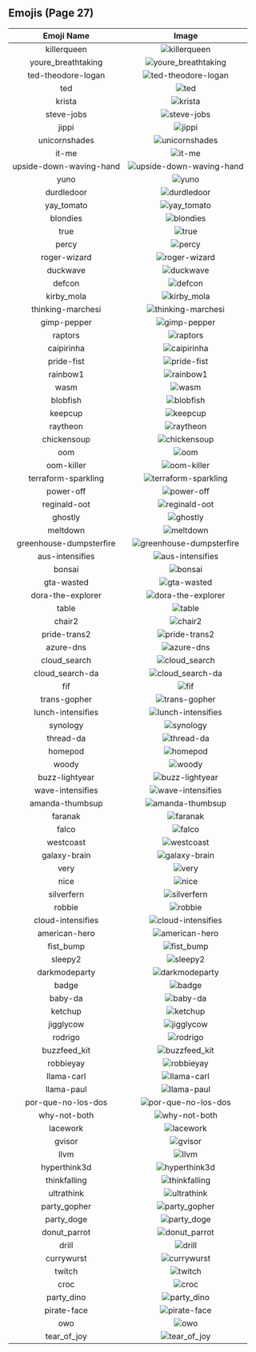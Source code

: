 
  ## Emojis (Page 27)
  |Emoji Name|Image|
  | :-: | :-: |
  |killerqueen| ![killerqueen](/output/killerqueen.png)|
  |youre_breathtaking| ![youre_breathtaking](/output/youre_breathtaking.png)|
  |ted-theodore-logan| ![ted-theodore-logan](/output/ted-theodore-logan.png)|
  |ted| ![ted](/output/ted)|
  |krista| ![krista](/output/krista)|
  |steve-jobs| ![steve-jobs](/output/steve-jobs.jpg)|
  |jippi| ![jippi](/output/jippi.jpg)|
  |unicornshades| ![unicornshades](/output/unicornshades.png)|
  |it-me| ![it-me](/output/it-me.gif)|
  |upside-down-waving-hand| ![upside-down-waving-hand](/output/upside-down-waving-hand.png)|
  |yuno| ![yuno](/output/yuno.png)|
  |durdledoor| ![durdledoor](/output/durdledoor.jpg)|
  |yay_tomato| ![yay_tomato](/output/yay_tomato.gif)|
  |blondies| ![blondies](/output/blondies)|
  |true| ![true](/output/true.png)|
  |percy| ![percy](/output/percy.png)|
  |roger-wizard| ![roger-wizard](/output/roger-wizard.png)|
  |duckwave| ![duckwave](/output/duckwave.gif)|
  |defcon| ![defcon](/output/defcon.png)|
  |kirby_mola| ![kirby_mola](/output/kirby_mola.png)|
  |thinking-marchesi| ![thinking-marchesi](/output/thinking-marchesi.png)|
  |gimp-pepper| ![gimp-pepper](/output/gimp-pepper.png)|
  |raptors| ![raptors](/output/raptors.png)|
  |caipirinha| ![caipirinha](/output/caipirinha.png)|
  |pride-fist| ![pride-fist](/output/pride-fist.png)|
  |rainbow1| ![rainbow1](/output/rainbow1.png)|
  |wasm| ![wasm](/output/wasm.png)|
  |blobfish| ![blobfish](/output/blobfish.png)|
  |keepcup| ![keepcup](/output/keepcup.png)|
  |raytheon| ![raytheon](/output/raytheon.jpg)|
  |chickensoup| ![chickensoup](/output/chickensoup.jpg)|
  |oom| ![oom](/output/oom)|
  |oom-killer| ![oom-killer](/output/oom-killer)|
  |terraform-sparkling| ![terraform-sparkling](/output/terraform-sparkling.gif)|
  |power-off| ![power-off](/output/power-off.png)|
  |reginald-oot| ![reginald-oot](/output/reginald-oot.jpg)|
  |ghostly| ![ghostly](/output/ghostly.png)|
  |meltdown| ![meltdown](/output/meltdown.png)|
  |greenhouse-dumpsterfire| ![greenhouse-dumpsterfire](/output/greenhouse-dumpsterfire.gif)|
  |aus-intensifies| ![aus-intensifies](/output/aus-intensifies.gif)|
  |bonsai| ![bonsai](/output/bonsai.png)|
  |gta-wasted| ![gta-wasted](/output/gta-wasted.png)|
  |dora-the-explorer| ![dora-the-explorer](/output/dora-the-explorer.png)|
  |table| ![table](/output/table.png)|
  |chair2| ![chair2](/output/chair2.png)|
  |pride-trans2| ![pride-trans2](/output/pride-trans2.png)|
  |azure-dns| ![azure-dns](/output/azure-dns.png)|
  |cloud_search| ![cloud_search](/output/cloud_search.png)|
  |cloud_search-da| ![cloud_search-da](/output/cloud_search-da.png)|
  |fif| ![fif](/output/fif.png)|
  |trans-gopher| ![trans-gopher](/output/trans-gopher.png)|
  |lunch-intensifies| ![lunch-intensifies](/output/lunch-intensifies.gif)|
  |synology| ![synology](/output/synology.png)|
  |thread-da| ![thread-da](/output/thread-da.png)|
  |homepod| ![homepod](/output/homepod.png)|
  |woody| ![woody](/output/woody.png)|
  |buzz-lightyear| ![buzz-lightyear](/output/buzz-lightyear.png)|
  |wave-intensifies| ![wave-intensifies](/output/wave-intensifies.gif)|
  |amanda-thumbsup| ![amanda-thumbsup](/output/amanda-thumbsup.gif)|
  |faranak| ![faranak](/output/faranak.gif)|
  |falco| ![falco](/output/falco.png)|
  |westcoast| ![westcoast](/output/westcoast.jpg)|
  |galaxy-brain| ![galaxy-brain](/output/galaxy-brain.png)|
  |very| ![very](/output/very.png)|
  |nice| ![nice](/output/nice)|
  |silverfern| ![silverfern](/output/silverfern.png)|
  |robbie| ![robbie](/output/robbie.png)|
  |cloud-intensifies| ![cloud-intensifies](/output/cloud-intensifies.gif)|
  |american-hero| ![american-hero](/output/american-hero.jpg)|
  |fist_bump| ![fist_bump](/output/fist_bump.gif)|
  |sleepy2| ![sleepy2](/output/sleepy2.png)|
  |darkmodeparty| ![darkmodeparty](/output/darkmodeparty.gif)|
  |badge| ![badge](/output/badge.png)|
  |baby-da| ![baby-da](/output/baby-da.png)|
  |ketchup| ![ketchup](/output/ketchup.png)|
  |jigglycow| ![jigglycow](/output/jigglycow.gif)|
  |rodrigo| ![rodrigo](/output/rodrigo.png)|
  |buzzfeed_kit| ![buzzfeed_kit](/output/buzzfeed_kit.png)|
  |robbieyay| ![robbieyay](/output/robbieyay.gif)|
  |llama-carl| ![llama-carl](/output/llama-carl.png)|
  |llama-paul| ![llama-paul](/output/llama-paul.png)|
  |por-que-no-los-dos| ![por-que-no-los-dos](/output/por-que-no-los-dos.png)|
  |why-not-both| ![why-not-both](/output/why-not-both)|
  |lacework| ![lacework](/output/lacework.png)|
  |gvisor| ![gvisor](/output/gvisor.png)|
  |llvm| ![llvm](/output/llvm.png)|
  |hyperthink3d| ![hyperthink3d](/output/hyperthink3d.gif)|
  |thinkfalling| ![thinkfalling](/output/thinkfalling.gif)|
  |ultrathink| ![ultrathink](/output/ultrathink.png)|
  |party_gopher| ![party_gopher](/output/party_gopher.gif)|
  |party_doge| ![party_doge](/output/party_doge.gif)|
  |donut_parrot| ![donut_parrot](/output/donut_parrot.gif)|
  |drill| ![drill](/output/drill.png)|
  |currywurst| ![currywurst](/output/currywurst.png)|
  |twitch| ![twitch](/output/twitch.png)|
  |croc| ![croc](/output/croc.jpg)|
  |party_dino| ![party_dino](/output/party_dino.gif)|
  |pirate-face| ![pirate-face](/output/pirate-face.gif)|
  |owo| ![owo](/output/owo.jpg)|
  |tear_of_joy| ![tear_of_joy](/output/tear_of_joy.png)|
  